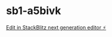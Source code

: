 # sb1-a5bivk

[Edit in StackBlitz next generation editor ⚡️](https://stackblitz.com/~/github.com/WeiberNoname/sb1-a5bivk)